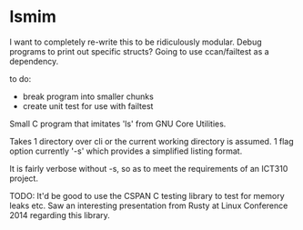 lsmim
=====

I want to completely re-write this to be ridiculously modular.
Debug programs to print out specific structs?
Going to use ccan/failtest as a dependency.

to do: 
- break program into smaller chunks
- create unit test for use with failtest

 Small C program that imitates 'ls' from GNU Core Utilities.

Takes 1 directory over cli or the current working directory is assumed.
1 flag option currently '-s' which provides a simplified listing format.

It is fairly verbose without -s, so as to meet the requirements of an ICT310 project.

TODO: It'd be good to use the CSPAN C testing library to test for memory leaks etc. Saw an interesting presentation from Rusty at Linux Conference 2014 regarding this library.
